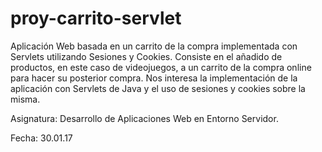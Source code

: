 # proy-carrito-servlet
Aplicación Web basada en un carrito de la compra implementada con Servlets utilizando Sesiones y Cookies.
Consiste en el añadido de productos, en este caso de videojuegos, a un carrito de la compra online para hacer su posterior compra.
Nos interesa la implementación de la aplicación con Servlets de Java y el uso de sesiones y cookies sobre la misma.

Asignatura: Desarrollo de Aplicaciones Web en Entorno Servidor.

Fecha: 30.01.17
